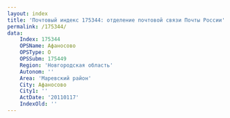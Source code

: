 ```yaml
---
layout: index
title: 'Почтовый индекс 175344: отделение почтовой связи Почты России'
permalink: /175344/
data:
    Index: 175344
    OPSName: Афаносово
    OPSType: О
    OPSSubm: 175449
    Region: 'Новгородская область'
    Autonom: ''
    Area: 'Маревский район'
    City: Афаносово
    City1: ''
    ActDate: '20110117'
    IndexOld: ''
---
```

